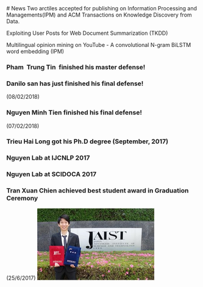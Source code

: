 <markdown>
# News
Two arctiles accepted for publishing on Information Processing and Managements(IPM) and  ACM Transactions on Knowledge Discovery from Data.

Exploiting User Posts for Web Document Summarization (TKDD)  

Multilingual opinion mining on YouTube - A convolutional N-gram BiLSTM word embedding (IPM)

### Pham  Trung Tin  finished his master defense!

### Danilo san has just finished his final defense! 
(08/02/2018)

### Nguyen Minh Tien finished his final defense! 
(07/02/2018)

### Trieu Hai Long got his Ph.D degree (September, 2017)

### Nguyen Lab at IJCNLP 2017

### Nguyen Lab at SCIDOCA 2017


### Tran Xuan Chien achieved best student award in Graduation Ceremony
(25/6/2017)
![Image](img/2017-tran-xuan-chien-best-student-award.jpg)

</markdown>
